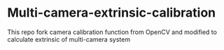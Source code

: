 # Multi-camera-extrinsic-calibration
This repo fork camera calibration function from OpenCV and modified to calculate extrinsic of multi-camera system
